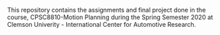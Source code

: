 This repository contains the assignments and final project done in the course, CPSC8810-Motion Planning during the Spring Semester 2020 at Clemson Univerity - International Center for Automotive Research.


